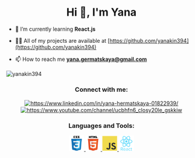 <h1 align="center">Hi 👋, I'm Yana</h1>
<!-- <p align="left"> <img src="https://komarev.com/ghpvc/?username=yanakin394&label=Profile%20views&color=0e75b6&style=flat" alt="yanakin394" /> </p>

<!-- <p align="left"> <a href="https://github.com/ryo-ma/github-profile-trophy"><img src="https://github-profile-trophy.vercel.app/?username=yanakin394" alt="yanakin394" /></a> </p>  -->

- 🌱 I’m currently learning **React.js**

- 👨‍💻 All of my projects are available at [https://github.com/yanakin394](https://github.com/yanakin394)

- 📫 How to reach me **yana.germatskaya@gmail.com**


<p><img align="center" src="https://github-readme-streak-stats.herokuapp.com/?user=yanakin394&" alt="yanakin394" /></p>

<h3 align="center">Connect with me:</h3>
<p align="center">
<a href="https://linkedin.com/in/https://www.linkedin.com/in/yana-hermatskaya-01822939/" target="blank"><img align="center" src="https://raw.githubusercontent.com/rahuldkjain/github-profile-readme-generator/master/src/images/icons/Social/linked-in-alt.svg" alt="https://www.linkedin.com/in/yana-hermatskaya-01822939/" height="30" width="40" /></a>
<a href="https://www.youtube.com/c/https://www.youtube.com/channel/ucbhfn6_closy20le_gskkiw" target="blank"><img align="center" src="https://raw.githubusercontent.com/rahuldkjain/github-profile-readme-generator/master/src/images/icons/Social/youtube.svg" alt="https://www.youtube.com/channel/ucbhfn6_closy20le_gskkiw" height="30" width="40" /></a>
</p>

<h3 align="center">Languages and Tools:</h3>
<p align="center"> <a href="https://www.w3schools.com/css/" target="_blank" rel="noreferrer"> <img src="https://raw.githubusercontent.com/devicons/devicon/master/icons/css3/css3-original-wordmark.svg" alt="css3" width="40" height="40"/> </a> <a href="https://www.w3.org/html/" target="_blank" rel="noreferrer"> <img src="https://raw.githubusercontent.com/devicons/devicon/master/icons/html5/html5-original-wordmark.svg" alt="html5" width="40" height="40"/> </a> <a href="https://developer.mozilla.org/en-US/docs/Web/JavaScript" target="_blank" rel="noreferrer"> <img src="https://raw.githubusercontent.com/devicons/devicon/master/icons/javascript/javascript-original.svg" alt="javascript" width="40" height="40"/> </a> <a href="https://reactjs.org/" target="_blank" rel="noreferrer"> <img src="https://raw.githubusercontent.com/devicons/devicon/master/icons/react/react-original-wordmark.svg" alt="react" width="40" height="40"/> </a> </p>
